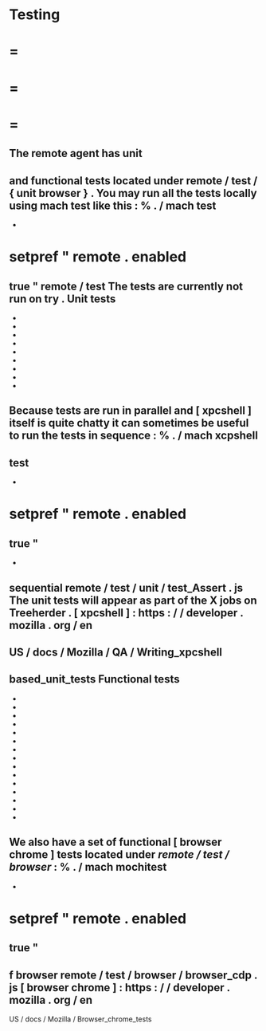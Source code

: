Testing
=
=
=
=
=
=
=
The
remote
agent
has
unit
-
and
functional
tests
located
under
remote
/
test
/
{
unit
browser
}
.
You
may
run
all
the
tests
locally
using
mach
test
like
this
:
%
.
/
mach
test
-
-
setpref
"
remote
.
enabled
=
true
"
remote
/
test
The
tests
are
currently
not
run
on
try
.
Unit
tests
-
-
-
-
-
-
-
-
-
-
Because
tests
are
run
in
parallel
and
[
xpcshell
]
itself
is
quite
chatty
it
can
sometimes
be
useful
to
run
the
tests
in
sequence
:
%
.
/
mach
xcpshell
-
test
-
-
setpref
"
remote
.
enabled
=
true
"
-
-
sequential
remote
/
test
/
unit
/
test_Assert
.
js
The
unit
tests
will
appear
as
part
of
the
X
jobs
on
Treeherder
.
[
xpcshell
]
:
https
:
/
/
developer
.
mozilla
.
org
/
en
-
US
/
docs
/
Mozilla
/
QA
/
Writing_xpcshell
-
based_unit_tests
Functional
tests
-
-
-
-
-
-
-
-
-
-
-
-
-
-
-
-
We
also
have
a
set
of
functional
[
browser
chrome
]
tests
located
under
_remote
/
test
/
browser_
:
%
.
/
mach
mochitest
-
-
setpref
"
remote
.
enabled
=
true
"
-
f
browser
remote
/
test
/
browser
/
browser_cdp
.
js
[
browser
chrome
]
:
https
:
/
/
developer
.
mozilla
.
org
/
en
-
US
/
docs
/
Mozilla
/
Browser_chrome_tests
